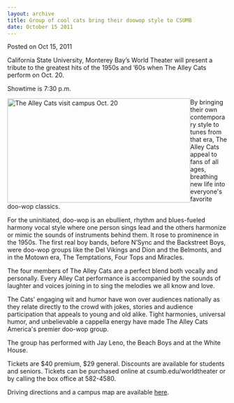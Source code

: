 ```yaml
---
layout: archive
title: Group of cool cats bring their doowop style to CSUMB
date: October 15 2011
---
```





<span class="date">Posted on Oct 15, 2011    </span>
<p>California State University, Monterey Bay&#x2019;s World Theater will
present a tribute to the greatest hits of the 1950s and &#x2019;60s when
The Alley Cats perform on Oct. 20.</p>
<p>Showtime is 7:30 p.m.</p>
<p><img alt="The Alley Cats visit campus Oct. 20" src="http://news.csumb.edu/sites/default/files/65/attachments/news/images/alleycats1.jpg" style="float:left; width:419px; height:238px">By bringing their
own contemporary style to tunes from that era, The Alley Cats
appeal to fans of all ages, breathing new life into everyone&apos;s
favorite doo-wop classics.</img></p>
<p>For the uninitiated, doo-wop is an ebullient, rhythm and
blues-fueled harmony vocal style where one person sings lead and
the others harmonize or mimic the sounds of instruments behind
them. It rose to prominence in the 1950s. The first real boy bands,
before N&#x2019;Sync and the Backstreet Boys, were doo-wop groups like the
Del Vikings and Dion and the Belmonts, and in the Motown era, The
Temptations, Four Tops and Miracles.</p>
<p>The four members of The Alley Cats are a perfect blend both
vocally and personally. Every Alley Cat performance is accompanied
by the sounds of laughter and voices joining in to sing the
melodies we all know and love.</p>
<p>The Cats&apos; engaging wit and humor have won over audiences
nationally as they relate directly to the crowd with jokes, stories
and audience participation that appeals to young and old alike.
Tight harmonies, universal humor, and unbelievable a cappella
energy have made The Alley Cats America&apos;s premier doo-wop
group.</p>
<p>The group has performed with Jay Leno, the Beach Boys and at the
White House.</p>
<p>Tickets are $40 premium, $29 general. Discounts are available
for students and seniors. Tickets can be purchased online at
csumb.edu/worldtheater or by calling the box office at
582-4580.</p>
<p>Driving directions and a campus map are available <a href="http://csumb.edu/map" rel="nofollow">here</a>.<br>
<br>
&#xA0;</br></br></p>





